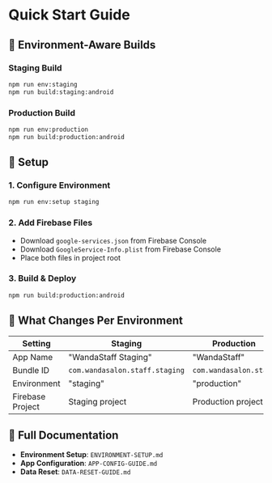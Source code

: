 # Quick Start Guide

## 🚀 Environment-Aware Builds

### Staging Build
```bash
npm run env:staging
npm run build:staging:android
```

### Production Build
```bash
npm run env:production
npm run build:production:android
```

## 🔧 Setup

### 1. Configure Environment
```bash
npm run env:setup staging
```

### 2. Add Firebase Files
- Download `google-services.json` from Firebase Console
- Download `GoogleService-Info.plist` from Firebase Console
- Place both files in project root

### 3. Build & Deploy
```bash
npm run build:production:android
```

## 📱 What Changes Per Environment

| Setting | Staging | Production |
|---------|---------|------------|
| App Name | "WandaStaff Staging" | "WandaStaff" |
| Bundle ID | `com.wandasalon.staff.staging` | `com.wandasalon.staff` |
| Environment | "staging" | "production" |
| Firebase Project | Staging project | Production project |

## 📖 Full Documentation

- **Environment Setup**: `ENVIRONMENT-SETUP.md`
- **App Configuration**: `APP-CONFIG-GUIDE.md`
- **Data Reset**: `DATA-RESET-GUIDE.md`
